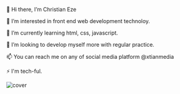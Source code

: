 👋 Hi there, I’m Christian Eze

👀 I’m interested in front end web development technoloy.

🌱 I’m currently learning html, css, javascript.

💞️ I’m looking to develop myself more with regular practice.

📫 You can reach me on any of social media platform @xtianmedia

⚡ I'm tech-ful.

![cover](https://user-images.githubusercontent.com/102808500/211041178-97e4b897-dc54-4abc-9b60-6b899e9dc103.jpg)

